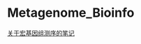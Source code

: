 # Metagenome_Bioinfo
[关于宏基因组测序的笔记](https://github.com/Zhang-EK/Metagenome-markdown/blob/main/Metagenome%20.md)
